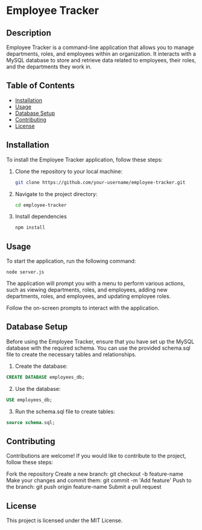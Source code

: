 # Employee Tracker

## Description

Employee Tracker is a command-line application that allows you to manage departments, roles, and employees within an organization. It interacts with a MySQL database to store and retrieve data related to employees, their roles, and the departments they work in.

## Table of Contents

- [Installation](#installation)
- [Usage](#usage)
- [Database Setup](#database-setup)
- [Contributing](#contributing)
- [License](#license)

## Installation

To install the Employee Tracker application, follow these steps:

1. Clone the repository to your local machine:

   ```bash
   git clone https://github.com/your-username/employee-tracker.git
   ```

2. Navigate to the project directory:

   ```bash
   cd employee-tracker
   ```

3. Install dependencies

   ```bash
   npm install
   ```

## Usage

To start the application, run the following command:

```
node server.js
```

The application will prompt you with a menu to perform various actions, such as viewing departments, roles, and employees, adding new departments, roles, and employees, and updating employee roles.

Follow the on-screen prompts to interact with the application.

## Database Setup

Before using the Employee Tracker, ensure that you have set up the MySQL database with the required schema. You can use the provided schema.sql file to create the necessary tables and relationships.

1. Create the database:

```sql
CREATE DATABASE employees_db;
```

2. Use the database:

```sql
USE employees_db;
```

3. Run the schema.sql file to create tables:

```sql
source schema.sql;
```

## Contributing

Contributions are welcome! If you would like to contribute to the project, follow these steps:

Fork the repository
Create a new branch: git checkout -b feature-name
Make your changes and commit them: git commit -m 'Add feature'
Push to the branch: git push origin feature-name
Submit a pull request

## License

This project is licensed under the MIT License.
